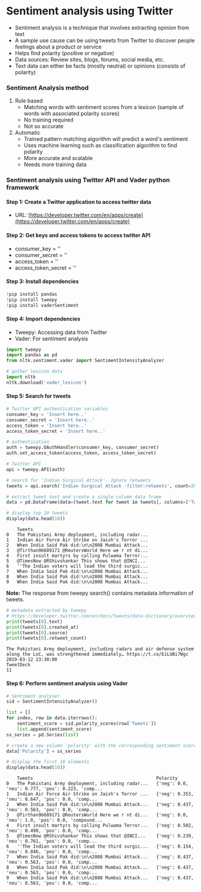 # Sentiment analysis using Twitter

* Sentiment analysis is a technique that involves extracting opinion from text
* A sample use cause can be using tweets from Twitter to discover people feelings about a product or service
* Helps find polarity \(positive or negative\)
* Data sources: Review sites, blogs, forums, social media, etc.
* Text data can either be facts \(mostly neutral\) or opinions \(consists of polarity\)

### Sentiment Analysis method <a id="Sentiment-Analysis-method"></a>

1. Rule based
   * Matching words with sentiment scores from a lexicon \(sample of words with associated polarity scores\)
   * No training required
   * Not so accurate
2. Automatic
   * Trained pattern matching algorithm will predict a word's sentiment
   * Uses machine learning such as classification algorithm to find polarity
   * More accurate and scalable
   * Needs more training data

### Sentiment analysis using Twitter API and Vader python framework

#### Step 1: Create a Twitter application to access twitter data <a id="Step-1:-Create-a-Twitter-application-to-access-twitter-data"></a>

* URL: [https://developer.twitter.com/en/apps/create](https://developer.twitter.com/en/apps/create)

#### Step 2: Get keys and access tokens to access twitter API <a id="Step-2:-Get-keys-and-access-tokens-to-access-twitter-API"></a>

* consumer\_key = ''
* consumer\_secret = ''
* access\_token = ''
* access\_token\_secret = ''

#### Step 3: Install dependencies <a id="Step-3:-Install-dependencies"></a>

```python
!pip install pandas
!pip install tweepy
!pip install vaderSentiment
```

#### Step 4: Import dependencies <a id="Step-4:-Import-dependencies"></a>

* Tweepy: Accessing data from Twitter
* Vader: For sentiment analysis

```python
import tweepy
import pandas as pd
from nltk.sentiment.vader import SentimentIntensityAnalyzer

# gather lexicon data
import nltk
nltk.download('vader_lexicon')
```

#### Step 5: Search for tweets <a id="Step-5:-Search-for-tweets"></a>

```python
# Twitter API authentication variables
consumer_key = 'Insert here..'
consumer_secret = 'Insert here..'
access_token = 'Insert here..'
access_token_secret = 'Insert here..'
```

```python
# authentication
auth = tweepy.OAuthHandler(consumer_key, consumer_secret)
auth.set_access_token(access_token, access_token_secret)

# Twitter API
api = tweepy.API(auth)

# search for 'Indian Surgical Attack'. Ignore retweets
tweets = api.search('Indian Surgical Attack -filter:retweets', count=200)

# extract tweet text and create a single column data frame
data = pd.DataFrame(data=[tweet.text for tweet in tweets], columns=['Tweets'])

# display top 10 tweets
display(data.head(10))
```

```text
	Tweets
0	The Pakistani Army deployment, including radar...
1	Indian Air Force Air Strike on Jaish's Terror ...
2	When India Said Pak did:\n\n2008 Mumbai Attack...
3	@Tirthan96689171 @ReutersWorld Here we r nt di...
4	First insult martyrs by calling Pulwama Terror...
5	@TimesNow @RShivshankar This shows that @INCI...
6	''The Indian voters will lead the third surgic...
7	When India Said Pak did:\n\n2008 Mumbai Attack...
8	When India Said Pak did:\n\n2008 Mumbai Attack...
9	When India Said Pak did:\n\n2008 Mumbai Attack...
```

**Note:** The response from tweepy search\(\) contains metadata information of tweets.

```python
# metadata extracted by tweepy
# https://developer.twitter.com/en/docs/tweets/data-dictionary/overview/tweet-object
print(tweets[0].text)
print(tweets[0].created_at)
print(tweets[0].source)
print(tweets[0].retweet_count)
```

```text
The Pakistani Army deployment, including radars and air defense system along the LoC, was strengthened immediately… https://t.co/EiLUBi7Wgc
2019-03-12 23:30:00
TweetDeck
11
```

#### Step 6: Perform sentiment analysis using Vader <a id="Step-6:-Perform-sentiment-analysis-using-Vader"></a>

```python
# Sentiment analyser
sid = SentimentIntensityAnalyzer()

list = []
for index, row in data.iterrows():
    sentiment_score = sid.polarity_scores(row['Tweets'])
    list.append(sentiment_score)
ss_series = pd.Series(list)

# create a new column 'polarity' with the corresponding sentiment score
data['Polarity'] = ss_series

# display the first 10 elements
display(data.head(10))
```

```text
	Tweets	                                            Polarity
0	The Pakistani Army deployment, including radar...	{'neg': 0.0, 'neu': 0.777, 'pos': 0.223, 'comp...
1	Indian Air Force Air Strike on Jaish's Terror ...	{'neg': 0.353, 'neu': 0.647, 'pos': 0.0, 'comp...
2	When India Said Pak did:\n\n2008 Mumbai Attack...	{'neg': 0.437, 'neu': 0.563, 'pos': 0.0, 'comp...
3	@Tirthan96689171 @ReutersWorld Here we r nt di...	{'neg': 0.0, 'neu': 1.0, 'pos': 0.0, 'compound...
4	First insult martyrs by calling Pulwama Terror...	{'neg': 0.502, 'neu': 0.498, 'pos': 0.0, 'comp...
5	@TimesNow @RShivshankar This shows that @INCI...	{'neg': 0.239, 'neu': 0.761, 'pos': 0.0, 'comp...
6	''The Indian voters will lead the third surgic...	{'neg': 0.154, 'neu': 0.846, 'pos': 0.0, 'comp...
7	When India Said Pak did:\n\n2008 Mumbai Attack...	{'neg': 0.437, 'neu': 0.563, 'pos': 0.0, 'comp...
8	When India Said Pak did:\n\n2008 Mumbai Attack...	{'neg': 0.437, 'neu': 0.563, 'pos': 0.0, 'comp...
9	When India Said Pak did:\n\n2008 Mumbai Attack...	{'neg': 0.437, 'neu': 0.563, 'pos': 0.0, 'comp...
​
```

